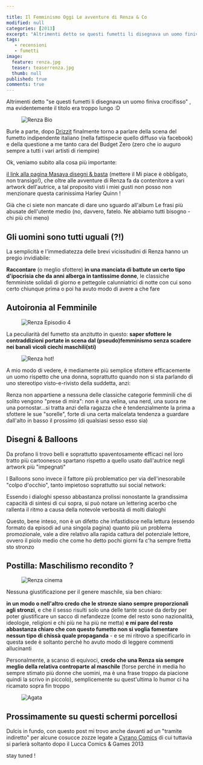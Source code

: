 ```yaml
---

title: Il Femminismo Oggi Le avventure di Renza & Co
modified: null
categories: [2013]
excerpt: "Altrimenti detto se questi fumetti li disegnava un uomo finiva crocifisso, ma evidentemente il titolo era troppo lungo..."
tags: 
   - recensioni
   - fumetti
image: 
  feature: renza.jpg
  teaser: teaserrenza.jpg
  thumb: null
published: true
comments: true
---
```

Altrimenti detto "se questi fumetti li disegnava un uomo finiva crocifisso" , ma evidentemente il titolo era troppo lungo :D

<figure>
	<img src="http://2.bp.blogspot.com/-uryj5FUHcy0/UmV_tMiOPHI/AAAAAAAAFDo/ftX4NDBUTDE/s1600/renzabio.jpg" alt="Renza Bio">
</figure>	

Burle a parte, dopo [Drizzit](http://xabacadabra.github.io/2013/drizzit-recensione/) finalmente torno a parlare della scena del fumetto indipendente italiano (nella fattispecie quello diffuso via facebook) e della questione a me tanto cara del Budget Zero (zero che io auguro sempre a tutti i vari artisti di riempire)

Ok, veniamo subito alla cosa più importante: 

[il link alla pagina Masaya disegni & basta](https://www.facebook.com/MasayaEBasta) (mettere il Mi piace è obbligato, non transigo!), che oltre alle avventure di Renza fa da contenitore a vari artwork dell'autrice, a tal proposito visti i miei gusti non posso non menzionare questa carinissima Harley Quinn !

Già che ci siete non mancate di dare uno sguardo all'album Le frasi più abusate dell'utente medio (no, davvero, fatelo. Ne abbiamo tutti bisogno - chi più chi meno)

## Gli uomini sono tutti uguali (?!)

La semplicità e l'immediatezza delle brevi vicissitudini di Renza hanno un pregio invidiabile: 

**Raccontare** (o meglio sfottere) **in una manciata di battute un certo tipo d'ipocrisia che da anni alberga in tantissime donne**, le classiche femministe solidali di giorno e pettegole calunniatrici di notte con cui sono certo chiunque prima o poi ha avuto modo di avere a che fare

## Autoironia al Femminile

<figure>
	<img src="http://4.bp.blogspot.com/-0XzEOu0rRvo/UmV-8Kb2eQI/AAAAAAAAFDI/ARwJeju05Go/s1600/renza+quattro.jpg" alt="Renza Episodio 4">
</figure>	

La peculiarità del fumetto sta anzitutto in questo: **saper sfottere le contraddizioni portate in scena dal (pseudo)femminismo senza scadere nei banali vicoli ciechi maschili(sti)**

<figure>
	<img src="http://2.bp.blogspot.com/-7SwptDmejcs/UmWBvEDNzAI/AAAAAAAAFD4/CLdo9qbrgFM/s1600/renzanuda.jpg" alt="Renza hot!">
</figure>	

A mio modo di vedere, è mediamente più semplice sfottere efficacemente un uomo rispetto che una donna, soprattutto quando non si sta parlando di uno stereotipo visto-e-rivisto della suddetta, anzi: 

Renza non appartiene a nessuna delle classiche categorie femminili che di solito vengono "prese di mira": non è una velina, una nerd, una suora ne una pornostar...si tratta anzi della ragazza che è tendenzialmente la prima a sfottere le sue "sorelle", forte di una certa malcelata tendenza a guardare dall'alto in basso il prossimo (di qualsiasi sesso esso sia)

## Disegni & Balloons

Da profano li trovo belli e soprattutto spaventosamente efficaci nel loro tratto più cartoonesco spartano rispetto a quello usato dall'autrice negli artwork più "impegnati"

I Balloons sono invece il fattore più problematico per via dell'inesorabile "colpo d'occhio", tanto impietoso soprattutto sui social network:

Essendo i dialoghi spesso abbastanza prolissi nonostante la grandissima capacità di sintesi di cui sopra, si può notare un lettering acerbo che rallenta il ritmo a causa della notevole verbosità di molti dialoghi

Questo, bene inteso, non è un difetto che infastidisce nella lettura (essendo formato da episodi ad una singola pagina) quanto più un problema promozionale, vale a dire relativo alla rapida cattura del potenziale lettore, ovvero il piolo medio che come ho detto pochi giorni fa c'ha sempre fretta sto stronzo

## Postilla: Maschilismo recondito ?

<figure>
	<img src="http://2.bp.blogspot.com/-iPeF20eaaoo/UmV_kJ_vxzI/AAAAAAAAFDg/N7zNVIpOopI/s1600/renza+cine.jpg" alt="Renza cinema">
</figure>	

Nessuna giustificazione per il genere maschile, sia ben chiaro: 

**in un modo o nell'altro credo che le stronze siano sempre proporzionali agli stronzi**, e che il sesso risulti solo una delle tante scuse da derby per poter giustificare un sacco di nefandezze (come del resto sono nazionalità, ideologie, religioni e chi più ne ha più ne metta) **e mi pare del resto abbastanza chiaro che con questo fumetto non si voglia fomentare nessun tipo di chissà quale propaganda** - e se mi ritrovo a specificarlo in questa sede è soltanto perché ho avuto modo di leggere commenti allucinanti

Personalmente, a scanso di equivoci, **credo che una Renza sia sempre meglio della relativa controparte al maschile** (forse perché in media ho sempre stimato più donne che uomini, ma è una frase troppo da piacione quindi la scrivo in piccolo), semplicemente su quest'ultima lo humor ci ha ricamato sopra fin troppo

<figure>
	<img src="http://1.bp.blogspot.com/-JueyJXWJvW0/UmX9h869XOI/AAAAAAAAFEU/tty0EN8Mvbo/s1600/agata+curami.jpg" alt="Agata">
</figure>

## Prossimamente su questi schermi porcellosi

Dulcis in fundo, con questo post mi trovo anche davanti ad un "tramite indiretto" per alcune cosucce zozze legate a [Cyrano Comics](http://cyranocomics.blogspot.it/) di cui tuttavia si parlerà soltanto dopo il Lucca Comics & Games 2013

stay tuned ! 
